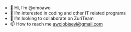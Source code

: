 - 👋 Hi, I’m @omoawo
- 👀 I’m interested in coding and other IT related programs
- 💞️ I’m looking to collaborate on ZuriTeam
- 📫 How to reach me awojobiseyi@gmail.com

<!---
omoawo/omoawo is a ✨ special ✨ repository because its `README.md` (this file) appears on your GitHub profile.
You can click the Preview link to take a look at your changes.
--->
